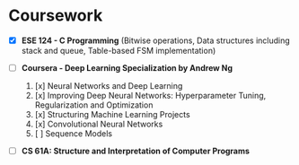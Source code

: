 # Coursework

- [x] **ESE 124 - C Programming** (Bitwise operations, Data structures including stack and queue, Table-based FSM implementation)

- [ ] **Coursera - Deep Learning Specialization by Andrew Ng**
  1. [x] Neural Networks and Deep Learning
  2. [x] Improving Deep Neural Networks: Hyperparameter Tuning, Regularization and Optimization
  3. [x] Structuring Machine Learning Projects
  4. [x] Convolutional Neural Networks
  5. [ ] Sequence Models

- [ ] **CS 61A: Structure and Interpretation of Computer Programs**
